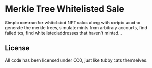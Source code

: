 # Merkle Tree Whitelisted Sale
Simple contract for whitelisted NFT sales along with scripts used to generate the merkle trees, simulate mints from arbitrary accounts, find failed txs, find whitelisted addresses that haven't minted...

## License
All code has been licensed under CC0, just like tubby cats themselves.
